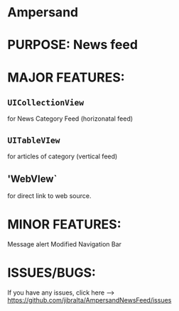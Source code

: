 # Ampersand

# PURPOSE: News feed 
# MAJOR FEATURES:
## `UICollectionView`
for News Category Feed (horizonatal feed)
## `UITableVIew`
for articles of category (vertical feed)
## 'WebVIew`
for direct link to web source.

# MINOR FEATURES:
Message alert
Modified Navigation Bar

# ISSUES/BUGS: 
If you have any issues, click here --> https://github.com/jibralta/AmpersandNewsFeed/issues
